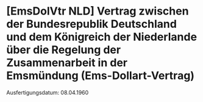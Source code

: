 # [EmsDolVtr NLD] Vertrag zwischen der Bundesrepublik Deutschland und dem Königreich der Niederlande über die Regelung der Zusammenarbeit in der Emsmündung  (Ems-Dollart-Vertrag)

Ausfertigungsdatum: 08.04.1960

 